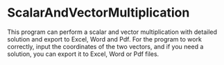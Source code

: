 # ScalarAndVectorMultiplication

This program can perform a scalar and vector multiplication with detailed solution and export to Excel, Word and Pdf.
For the program to work correctly, input the coordinates of the two vectors, and if you need a solution, you can export it to Excel, Word or Pdf files.
